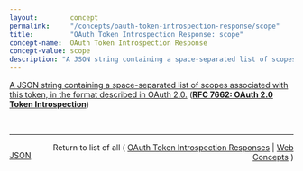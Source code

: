 ```yaml
---
layout:        concept
permalink:     "/concepts/oauth-token-introspection-response/scope"
title:         "OAuth Token Introspection Response: scope"
concept-name:  OAuth Token Introspection Response
concept-value: scope
description: "A JSON string containing a space-separated list of scopes associated with this token, in the format described in OAuth 2.0."
---
```


[A JSON string containing a space-separated list of scopes associated with this token, in the format described in OAuth 2.0.](https://datatracker.ietf.org/doc/html/rfc7662#section-2.2 "Read documentation for OAuth Token Introspection Response &#34;scope&#34;") (**[RFC 7662: OAuth 2.0 Token Introspection](/specs/IETF/RFC/7662 "This specification defines a method for a protected resource to query an OAuth 2.0 authorization server to determine the active state of an OAuth 2.0 token and to determine meta-information about this token. OAuth 2.0 deployments can use this method to convey information about the authorization context of the token from the authorization server to the protected resource.")**)

<br/>
<hr/>

<p style="float : left"><a href="./scope.json" title="JSON representing this particular Web Concept value">JSON</a></p>
<p style="text-align: right">Return to list of all ( <a href="../oauth-token-introspection-response/">OAuth Token Introspection Responses</a> | <a href="../">Web Concepts</a> )</p>
